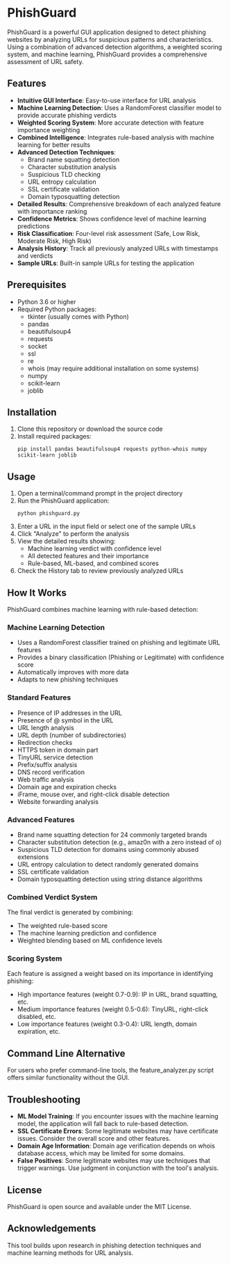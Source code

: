 # PhishGuard

PhishGuard is a powerful GUI application designed to detect phishing websites by analyzing URLs for suspicious patterns and characteristics. Using a combination of advanced detection algorithms, a weighted scoring system, and machine learning, PhishGuard provides a comprehensive assessment of URL safety.

## Features

- **Intuitive GUI Interface**: Easy-to-use interface for URL analysis
- **Machine Learning Detection**: Uses a RandomForest classifier model to provide accurate phishing verdicts
- **Weighted Scoring System**: More accurate detection with feature importance weighting
- **Combined Intelligence**: Integrates rule-based analysis with machine learning for better results
- **Advanced Detection Techniques**:
  - Brand name squatting detection
  - Character substitution analysis
  - Suspicious TLD checking
  - URL entropy calculation
  - SSL certificate validation
  - Domain typosquatting detection
- **Detailed Results**: Comprehensive breakdown of each analyzed feature with importance ranking
- **Confidence Metrics**: Shows confidence level of machine learning predictions
- **Risk Classification**: Four-level risk assessment (Safe, Low Risk, Moderate Risk, High Risk)
- **Analysis History**: Track all previously analyzed URLs with timestamps and verdicts
- **Sample URLs**: Built-in sample URLs for testing the application

## Prerequisites

- Python 3.6 or higher
- Required Python packages:
  - tkinter (usually comes with Python)
  - pandas
  - beautifulsoup4
  - requests
  - socket
  - ssl
  - re
  - whois (may require additional installation on some systems)
  - numpy
  - scikit-learn
  - joblib

## Installation

1. Clone this repository or download the source code
2. Install required packages:
   ```
   pip install pandas beautifulsoup4 requests python-whois numpy scikit-learn joblib
   ```

## Usage

1. Open a terminal/command prompt in the project directory
2. Run the PhishGuard application:
   ```
   python phishguard.py
   ```
3. Enter a URL in the input field or select one of the sample URLs
4. Click "Analyze" to perform the analysis
5. View the detailed results showing:
   - Machine learning verdict with confidence level
   - All detected features and their importance
   - Rule-based, ML-based, and combined scores
6. Check the History tab to review previously analyzed URLs

## How It Works

PhishGuard combines machine learning with rule-based detection:

### Machine Learning Detection
- Uses a RandomForest classifier trained on phishing and legitimate URL features
- Provides a binary classification (Phishing or Legitimate) with confidence score
- Automatically improves with more data
- Adapts to new phishing techniques

### Standard Features
- Presence of IP addresses in the URL
- Presence of @ symbol in the URL
- URL length analysis
- URL depth (number of subdirectories)
- Redirection checks
- HTTPS token in domain part
- TinyURL service detection
- Prefix/suffix analysis
- DNS record verification
- Web traffic analysis
- Domain age and expiration checks
- iFrame, mouse over, and right-click disable detection
- Website forwarding analysis

### Advanced Features
- Brand name squatting detection for 24 commonly targeted brands
- Character substitution detection (e.g., amaz0n with a zero instead of o)
- Suspicious TLD detection for domains using commonly abused extensions
- URL entropy calculation to detect randomly generated domains
- SSL certificate validation
- Domain typosquatting detection using string distance algorithms

### Combined Verdict System
The final verdict is generated by combining:
- The weighted rule-based score
- The machine learning prediction and confidence
- Weighted blending based on ML confidence levels

### Scoring System
Each feature is assigned a weight based on its importance in identifying phishing:
- High importance features (weight 0.7-0.9): IP in URL, brand squatting, etc.
- Medium importance features (weight 0.5-0.6): TinyURL, right-click disabled, etc.
- Low importance features (weight 0.3-0.4): URL length, domain expiration, etc.

## Command Line Alternative

For users who prefer command-line tools, the feature_analyzer.py script offers similar functionality without the GUI.

## Troubleshooting

- **ML Model Training**: If you encounter issues with the machine learning model, the application will fall back to rule-based detection.
- **SSL Certificate Errors**: Some legitimate websites may have certificate issues. Consider the overall score and other features.
- **Domain Age Information**: Domain age verification depends on whois database access, which may be limited for some domains.
- **False Positives**: Some legitimate websites may use techniques that trigger warnings. Use judgment in conjunction with the tool's analysis.

## License

PhishGuard is open source and available under the MIT License.

## Acknowledgements

This tool builds upon research in phishing detection techniques and machine learning methods for URL analysis. 